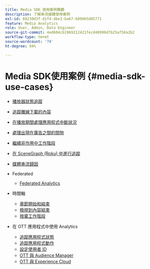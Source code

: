 ```yaml
---
title: Media SDK 使用案例概觀
description: 了解串流媒體使用案例
exl-id: 68230d3f-d1fd-4be3-ba67-689965d85771
feature: Media Analytics
role: User, Admin, Data Engineer
source-git-commit: 4ed604cb1969212421fecd40996d7b25af50a2b2
workflow-type: tm+mt
source-wordcount: '78'
ht-degree: 94%

---
```


# Media SDK使用案例 {#media-sdk-use-cases}

* [播放器狀態追蹤](/help/use-cases/player-state-tracking/player-state-overview.md)
* [追蹤離線下載的內容](/help/use-cases/track-downloaded-content.md)
* [在播放期間處理應用程式中斷狀況](/help/use-cases/cookbook/app-interrupts.md)
* [處理出現在廣告之間的間隙](/help/use-cases/cookbook/fix-ad-play-ad.md)
* [繼續非作用中工作階段](/help/use-cases/cookbook/resuming-inactive.md)
* [在 SceneGraph (Roku) 中進行追蹤](/help/use-cases/cookbook/sdk-track-scenegraph.md)
* [媒體串流歸因](/help/use-cases/media-analytics-cookbook/media-dimensions.md)

* Federated
   * [Federated Analytics](/help/use-cases/federated-analytics.md)

* 時間軸
   * [章節開始和結束](/help/use-cases/timelines/chapter-start-end.md)
   * [檢視到內容結束](/help/use-cases/timelines/view-to-end-of-content.md)
   * [捨棄工作階段](/help/use-cases/timelines/user-abandons-session.md)

* 在 OTT 應用程式中使用 Analytics
   * [追蹤應用程式狀態](/help/use-cases/analytics-with-ott/track-app-states.md)
   * [追蹤應用程式動作](/help/use-cases/analytics-with-ott/track-app-actions.md)
   * [設定使用者 ID](/help/use-cases/analytics-with-ott/set-user-ids.md)
   * [OTT 與 Audience Manager](/help/use-cases/analytics-with-ott/ott-am.md)
   * [OTT 與 Experience Cloud](/help/use-cases/analytics-with-ott/ott-experience-cloud.md)
